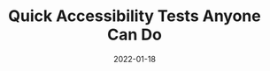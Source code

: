 ---
date: 2022-01-18
publisher: tetralogical
tags:
  - accessibility
  - user-experience
  - testing
target_url: https://tetralogical.com/blog/2022/01/18/quick-accessibility-tests-anyone-can-do/
title: Quick Accessibility Tests Anyone Can Do
---